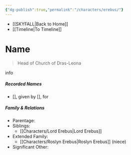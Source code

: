 ```yaml
---
{"dg-publish":true,"permalink":"/characters/erebus/"}
---
```


- [[SKYFALL\|Back to Home]]
- [[Timeline\|To Timeline]]

# Name
>Head of Church of Dras-Leona

info

##### Recorded Names
- [], given by [], for 

##### Family & Relations
- Parentage: 
- Siblings:
	- [[Characters/Lord Erebus\|Lord Erebus]] 
- Extended Family:
	- [[Characters/Roslyn Erebus\|Roslyn Erebus]] (niece)
- Significant Other: